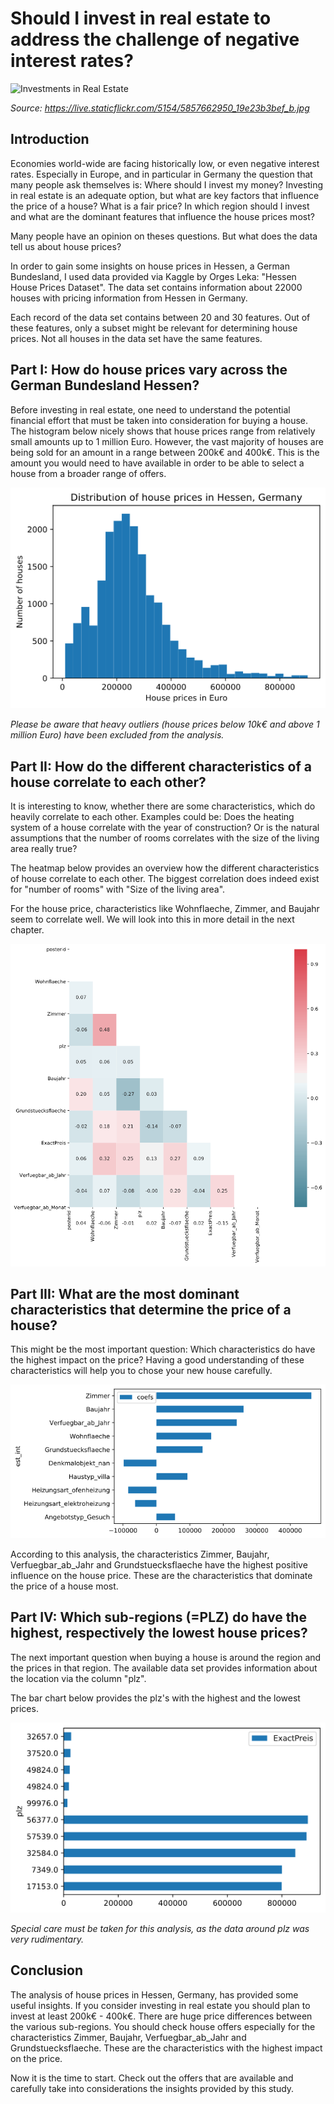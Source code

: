 # Should I invest in real estate to address the challenge of negative interest rates?

![Investments in Real Estate](https://live.staticflickr.com/5154/5857662950_19e23b3bef_b.jpg)

*Source: https://live.staticflickr.com/5154/5857662950_19e23b3bef_b.jpg*

## Introduction

Economies world-wide are facing historically low, or even negative interest rates. Especially in Europe, and in particular in Germany the question that many people ask themselves is: Where should I invest my money? Investing in real estate is an adequate option, but what are key factors that influence the price of a house? What is a fair price? In which region should I invest and what are the dominant features that influence the house prices most?

Many people have an opinion on theses questions. But what does the data tell us about house prices?

In order to gain some insights on house prices in Hessen, a German Bundesland, I used data provided via Kaggle by Orges Leka: "Hessen House Prices Dataset". The data set contains information about 22000 houses with pricing information from Hessen in Germany.

Each record of the data set contains between 20 and 30 features. Out of these features, only a subset might be relevant for determining house prices. Not all houses in the data set have the same features.  

## Part I: How do house prices vary across the German Bundesland Hessen?

Before investing in real estate, one need to understand the potential financial effort that must be taken into consideration for buying a house. The histogram below nicely shows that house prices range from relatively small amounts up to 1 million Euro. However, the vast majority of houses are being sold for an amount in a range between 200k€ and 400k€. This is the amount you would need to have available in order to be able to select a house from a broader range of offers.

![Distribution of house prices in Hessen, Germany](images/house_price_distribution.png)

*Please be aware that heavy outliers (house prices below 10k€ and above 1 million Euro) have been excluded from the analysis.*

## Part II: How do the different characteristics of a house correlate to each other?

It is interesting to know, whether there are some characteristics, which do heavily correlate to each other. Examples could be: Does the heating system of a house correlate with the year of construction? Or is the natural assumptions that the number of rooms correlates with the size of the living area really true?

The heatmap below provides an overview how the different characteristics of house correlate to each other. The biggest correlation does indeed exist for "number of rooms" with "Size of the living area".

For the house price, characteristics like Wohnflaeche, Zimmer, and Baujahr seem to correlate well. We will look into this in more detail in the next chapter.

![Correlation of House Characteristics](images/correlation_matrix.png)

## Part III:  What are the most dominant characteristics that determine the price of a house?

This might be the most important question: Which characteristics do have the highest impact on the price? Having a good understanding of these characteristics will help you to chose your new house carefully.

![Characteristics dominating the house price](images/house_price_coefficients.png)

According to this analysis, the characteristics Zimmer, Baujahr, Verfuegbar_ab_Jahr and Grundstuecksflaeche have the highest positive influence on the house price. These are the characteristics that dominate the price of a house most.

## Part IV: Which sub-regions (=PLZ) do have the highest, respectively the lowest house prices?

The next important question when buying a house is around the region and the prices in that region. The available data set provides information about the location via the column "plz".

The bar chart below provides the plz's with the highest and the lowest prices.

![House price by PLZ](images/house_price_plz.png)

*Special care must be taken for this analysis, as the data around plz was very rudimentary.*

## Conclusion

The analysis of house prices in Hessen, Germany, has provided some useful insights. If you consider investing in real estate you should plan to invest at least 200k€ - 400k€. There are huge price differences between the various sub-regions. You should check house offers especially for the characteristics Zimmer, Baujahr, Verfuegbar_ab_Jahr and Grundstuecksflaeche. These are the characteristics with the highest impact on the price.

Now it is the time to start. Check out the offers that are available and carefully take into considerations the insights provided by this study.
